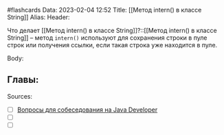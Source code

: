#flashcards
Data: 2023-02-04 12:52
Title: [[Метод intern() в классе String]]
Alias:
Header:

Что делает [[Метод intern() в классе String]]?::[[Метод intern() в классе String]] – метод `intern()` используют для сохранения строки в пуле строк или получения ссылки, если такая строка уже находится в пуле.
<!--SR:!2023-03-14,3,310-->



Body:



Главы:
-


Sources:
- [ ] [Вопросы для собеседования на Java Developer](https://github.com/enhorse/java-interview/blob/master/README.md#%D0%9E%D0%9E%D0%9F)
- [ ] []()
- [ ] []()
